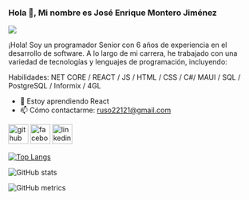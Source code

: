 ### Hola 👋, Mi nombre es José Enrique Montero Jiménez
![](https://www.campusmvp.es/recursos/image.axd?picture=banner-asp-net-core-750x300.png)

¡Hola! Soy un programador Senior con 6 años de experiencia en el desarrollo de software. A lo largo de mi carrera, he trabajado con una variedad de tecnologías y lenguajes de programación, incluyendo:

Habilidades: NET CORE / REACT / JS / HTML / CSS / C#/ MAUI / SQL / PostgreSQL / Informix / 4GL

- 🌱 Estoy aprendiendo React 
- 📫 Cómo contactarme: ruso22121@gmail.com 


[<img src='https://cdn.jsdelivr.net/npm/simple-icons@3.0.1/icons/github.svg' alt='github' height='40'>](https://github.com/ruso22121)  [<img src='https://cdn.jsdelivr.net/npm/simple-icons@3.0.1/icons/facebook.svg' alt='facebook' height='40'>](https://www.facebook.com/https://www.facebook.com/jose.montero.39/) [<img src='https://cdn.jsdelivr.net/npm/simple-icons@3.0.1/icons/linkedin.svg' alt='linkedin' height='40'>](https://www.linkedin.com/in/josé-enrique-montero-jiménez-45a698171//)  

[![Top Langs](https://github-readme-stats.vercel.app/api/top-langs/?username=ruso22121)](https://github.com/anuraghazra/github-readme-stats)

![GitHub stats](https://github-readme-stats.vercel.app/api?username=ruso22121&show_icons=true&count_private=true)  

![GitHub metrics](https://metrics.lecoq.io/ruso22121)  


